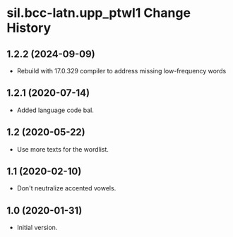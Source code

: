 sil.bcc-latn.upp_ptwl1 Change History
=====================================

1.2.2 (2024-09-09)
----------------
* Rebuild with 17.0.329 compiler to address missing low-frequency words

1.2.1 (2020-07-14)
----------------
* Added language code bal.

1.2 (2020-05-22)
----------------
* Use more texts for the wordlist.

1.1 (2020-02-10)
----------------
* Don't neutralize accented vowels.

1.0 (2020-01-31)
----------------
* Initial version.
